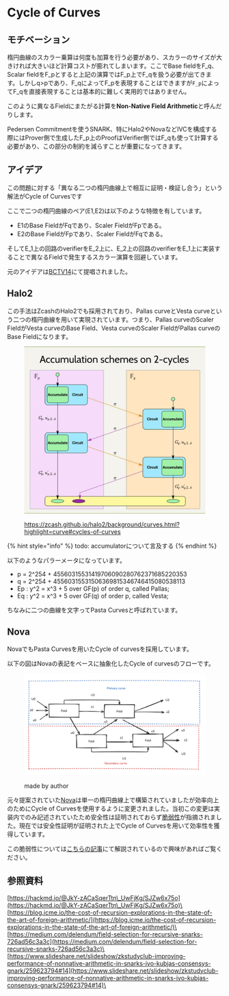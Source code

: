 # Cycle of Curves

## モチベーション

楕円曲線のスカラー乗算は何度も加算を行う必要があり、スカラーのサイズが大きければ大きいほど計算コストが膨れてしまいます。ここでBase fieldをF\_q、Scalar fieldをF\_pとすると上記の演算ではF\_p上でF\_qを扱う必要が出てきます。しかしq>pであり、F\_qによってF\_pを表現することはできますが`F_p​`によってF\_qを直接表現することは基本的に難しく実用的ではありません。

このように異なるFieldにまたがる計算を**Non-Native Field Arithmetic**と呼んだりします。

Pedersen Commitmentを使うSNARK、特にHalo2やNovaなどIVCを構成する際にはProver側で生成したF\_p上のProofはVerifier側ではF\_qも使って計算する必要があり、この部分の制約を減らすことが重要になってきます。

## アイデア

この問題に対する「異なる二つの楕円曲線上で相互に証明・検証し合う」という解法がCycle of Curvesです

ここで二つの楕円曲線のペア(E1,E2)は以下のような特徴を有しています。

* E1のBase FieldがFqであり、Scaler FieldがFpである。
* E2のBase FieldがFpであり、Scaler FieldがFqである。

そしてE\_1上の回路のverifierをE\_2上に、E\_2上の回路のverifierをE\_1上に実装することで異なるFieldで発生するスカラー演算を回避しています。

元のアイデアは[BCTV14](https://eprint.iacr.org/2014/595)にて提唱されました。

## Halo2

この手法はZcashのHalo2でも採用されており、Pallas curveとVesta curveという二つの楕円曲線を用いて実現されています。つまり、Pallas curveのScaler FieldがVesta curveのBase Field、Vesta curveのScaler FieldがPallas curveのBase Fieldになります。

<figure><img src="../../.gitbook/assets/image (1) (1) (1).png" alt=""><figcaption><p><a href="https://zcash.github.io/halo2/background/curves.html?highlight=curve#cycles-of-curves">https://zcash.github.io/halo2/background/curves.html?highlight=curve#cycles-of-curves</a></p></figcaption></figure>



{% hint style="info" %}
todo: accumulatorについて言及する
{% endhint %}

以下のようなパラーメータになっています。

* p = 2^254 + 45560315531419706090280762371685220353
* q = 2^254 + 45560315531506369815346746415080538113
* Ep : y^2 = x^3 + 5 over GF(p) of order q, called Pallas;
* Eq : y^2 = x^3 + 5 over GF(q) of order p, called Vesta;

ちなみに二つの曲線を文字ってPasta Curvesと呼ばれています。

## Nova

NovaでもPasta Curvesを用いたCycle of curvesを採用しています。

以下の図はNovaの表記をベースに抽象化したCycle of curvesのフローです。

<figure><img src="../../.gitbook/assets/スクリーンショット 2024-11-03 20.34.30.png" alt=""><figcaption><p>made by author</p></figcaption></figure>

元々提案されていた[Nova](https://eprint.iacr.org/2021/370)は単一の楕円曲線上で構築されていましたが効率向上のためにCycle of Curvesを使用するように変更されました。当初この変更は実装内でのみ記述されていたため安全性は証明されておらず[脆弱性](https://eprint.iacr.org/2023/969.pdf)が指摘されました。現在では安全性証明が証明された上でCycle of Curvesを用いて効率性を獲得しています。

この脆弱性については[こちらの記事](https://www.zksecurity.xyz/blog/posts/nova-attack/)にて解説されているので興味があればご覧ください。



## 参照資料

[https://hackmd.io/@JkY-zACaSqerTtn\_UwFjKg/SJZw6x75o](https://hackmd.io/@JkY-zACaSqerTtn\_UwFjKg/SJZw6x75o)\
[https://blog.icme.io/the-cost-of-recursion-explorations-in-the-state-of-the-art-of-foreign-arithmetic/](https://blog.icme.io/the-cost-of-recursion-explorations-in-the-state-of-the-art-of-foreign-arithmetic/)\
[https://medium.com/delendum/field-selection-for-recursive-snarks-726ad56c3a3c](https://medium.com/delendum/field-selection-for-recursive-snarks-726ad56c3a3c)\
[https://www.slideshare.net/slideshow/zkstudyclub-improving-performance-of-nonnative-arithmetic-in-snarks-ivo-kubjas-consensys-gnark/259623794#14](https://www.slideshare.net/slideshow/zkstudyclub-improving-performance-of-nonnative-arithmetic-in-snarks-ivo-kubjas-consensys-gnark/259623794#14)\
